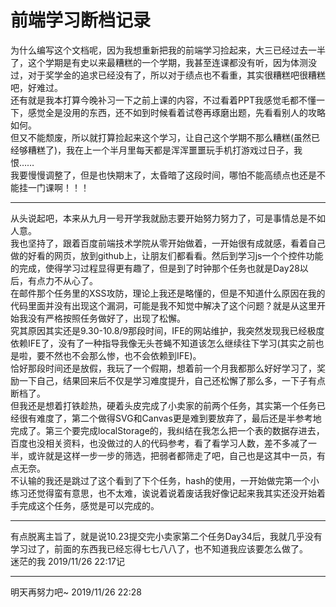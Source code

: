 # 前端学习断档记录
为什么编写这个文档呢，因为我想重新把我的前端学习捡起来，大三已经过去一半了，这个学期是有史以来最糟糕的一个学期，我甚至连课都没有听，因为体测没过，对于奖学金的追求已经没有了，所以对于绩点也不看重，其实很糟糕吧很糟糕吧，好难过。  
还有就是我本打算今晚补习一下之前上课的内容，不过看着PPT我感觉毛都不懂一下，感觉全是没用的东西，还不如到时候看着试卷再琢磨出题，先看看别人的攻略如何。  
但又不能颓废，所以就打算捡起来这个学习，让自己这个学期不那么糟糕(虽然已经够糟糕了)，我在上一个半月里每天都是浑浑噩噩玩手机打游戏过日子，我恨……  
我要慢慢调整了，但是也快期末了，太昏暗了这段时间，哪怕不能高绩点也还是不能挂一门课啊！！！
***
从头说起吧，本来从九月一号开学我就励志要开始努力努力了，可是事情总是不如人意。  
我也坚持了，跟着百度前端技术学院从零开始做着，一开始很有成就感，看着自己做的好看的网页，放到github上，让朋友们都看看。然后到学习js一个个控件功能的完成，使得学习过程显得更有趣了，但是到了时钟那个任务也就是Day28以后，有点力不从心了。  
在邮件那个任务里的XSS攻防，理论上我还是略懂的，但是不知道什么原因在我的代码里面并没有出现这个漏洞，可能是我不知觉中解决了这个问题？就是从这里开始我没有严格按照任务做好了，出现了松懈。  
究其原因其实还是9.30-10.8/9那段时间，IFE的网站维护，我突然发现我已经极度依赖IFE了，没有了一种指导我像无头苍蝇不知道该怎么继续往下学习(其实之前也是啦，要不然也不会那么惨，也不会依赖到IFE)。  
恰好那段时间还是放假，我玩了一个假期，想着前一个月我都那么好好学习了，奖励一下自己，结果回来后不仅是学习难度提升，自己还松懈了那么多，一下子有点断档了。  
但我还是想着打铁趁热，硬着头皮完成了小卖家的前两个任务，其实第一个任务已经很有难度了，第二个做得SVG和Canvas更是难到要放弃了，最后还是半参考地完成了。第三个要完成localStorage的，我纠结在我怎么把一个表的数据存进去，百度也没相关资料，也没做过的人的代码参考，看了看学习人数，差不多减了一半，或许就是这样一步一步的筛选，把弱者都筛走了吧，自己也是这其中一员，有点无奈。  
不认输的我还是跳过了这个看到了下个任务，hash的使用，一开始做完第一个小练习还觉得蛮有意思，也不太难，诶说着说着废话我好像记起来我其实还没开始着手完成这个任务，感觉是可以完成的。  
  ***
有点脱离主旨了，就是说10.23提交完小卖家第二个任务Day34后，我就几乎没有学习过了，前面的东西我已经忘得七七八八了，也不知道我应该要怎么做了。  
迷茫的我    2019/11/26 22:17记
  ***
明天再努力吧~    2019/11/26 22:28
